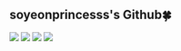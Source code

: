 ## soyeonprincesss's Github🍀

<p>
<img src="https://img.shields.io/badge/python-red?style=flat&logo=python&logoColor=721412"/>
<img src="https://img.shields.io/badge/javaScript-orange?style=flat&logo=javaScript&logoColor=CB6D30"/>
<img src="https://img.shields.io/badge/Eclipse IDE-yellow?style=flat&logo=Eclipse IDE&logoColor=F5C400"/>
<img src="https://img.shields.io/badge/C-green?style=flat&logo=C&logoColor=3B5526"/>
</p>
